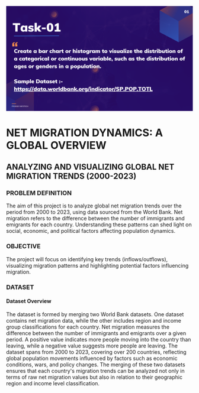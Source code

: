 <img src="https://github.com/ajayvighnesh/PRODIGY_DS_01/blob/main/DS_TASK 01.png"   >

# NET MIGRATION DYNAMICS: A GLOBAL OVERVIEW

## ANALYZING AND VISUALIZING GLOBAL NET MIGRATION TRENDS (2000-2023)
### PROBLEM DEFINITION
The aim of this project is to analyze global net migration trends over the period from 2000 to 2023, using data sourced from the World Bank. Net migration refers to the difference between the number of immigrants and emigrants for each country. Understanding these patterns can shed light on social, economic, and political factors affecting population dynamics. 

### OBJECTIVE
The project will focus on identifying key trends (inflows/outflows), visualizing migration patterns and highlighting potential factors influencing migration.

### DATASET
#### Dataset Overview

The dataset is formed by merging two World Bank datasets. One dataset contains net migration data, while the other includes region and income group classifications for each country. Net migration measures the difference between the number of immigrants and emigrants over a given period. A positive value indicates more people moving into the country than leaving, while a negative value suggests more people are leaving. The dataset spans from 2000 to 2023, covering over 200 countries, reflecting global population movements influenced by factors such as economic conditions, wars, and policy changes. The merging of these two datasets ensures that each country's migration trends can be analyzed not only in terms of raw net migration values but also in relation to their geographic region and income level classification.
